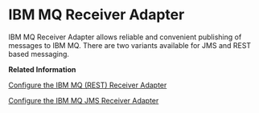 <!-- loio8c17acfbce3d4f24b4f2a07c1a22fc62 -->

# IBM MQ Receiver Adapter

IBM MQ Receiver Adapter allows reliable and convenient publishing of messages to IBM MQ. There are two variants available for JMS and REST based messaging.

**Related Information**  


[Configure the IBM MQ \(REST\) Receiver Adapter](configure-the-ibm-mq-rest-receiver-adapter-45610e7.md "")

[Configure the IBM MQ JMS Receiver Adapter](configure-the-ibm-mq-jms-receiver-adapter-029bc1b.md "IBM MQ JMS Receiver Adapter provides the ability to publish messages seamlessly from IBM MQ using Java Message Service.")

